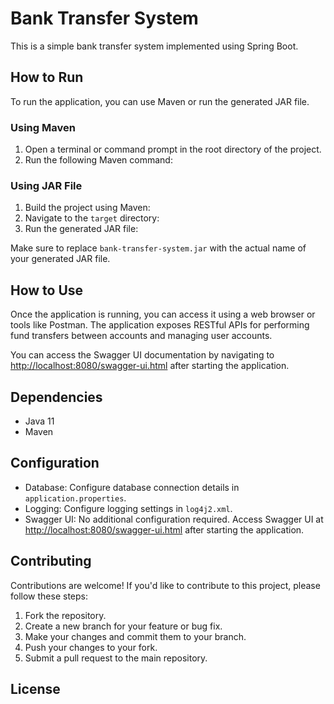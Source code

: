 # Bank Transfer System

This is a simple bank transfer system implemented using Spring Boot.

## How to Run

To run the application, you can use Maven or run the generated JAR file.

### Using Maven

1. Open a terminal or command prompt in the root directory of the project.
2. Run the following Maven command:

[//]: # (mvn spring-boot:run)
### Using JAR File
1. Build the project using Maven:
2. Navigate to the `target` directory:
3. Run the generated JAR file:


Make sure to replace `bank-transfer-system.jar` with the actual name of your generated JAR file.

## How to Use

Once the application is running, you can access it using a web browser or tools like Postman. The application exposes RESTful APIs for performing fund transfers between accounts and managing user accounts.

You can access the Swagger UI documentation by navigating to [http://localhost:8080/swagger-ui.html](http://localhost:8080/swagger-ui.html) after starting the application.

## Dependencies

- Java 11
- Maven

## Configuration

- Database: Configure database connection details in `application.properties`.
- Logging: Configure logging settings in `log4j2.xml`.
- Swagger UI: No additional configuration required. Access Swagger UI at [http://localhost:8080/swagger-ui.html](http://localhost:8080/swagger-ui.html) after starting the application.

## Contributing

Contributions are welcome! If you'd like to contribute to this project, please follow these steps:

1. Fork the repository.
2. Create a new branch for your feature or bug fix.
3. Make your changes and commit them to your branch.
4. Push your changes to your fork.
5. Submit a pull request to the main repository.

## License